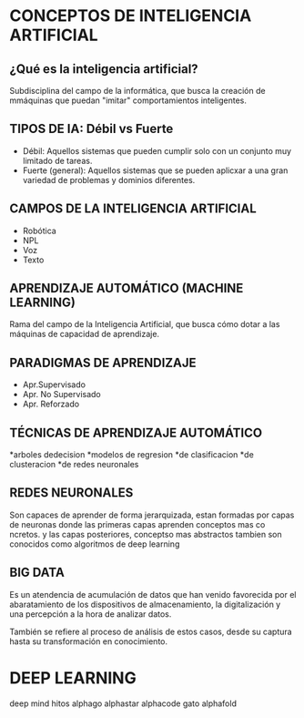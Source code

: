 # CONCEPTOS DE INTELIGENCIA ARTIFICIAL

## ¿Qué es la inteligencia artificial?
Subdisciplina del campo de la informática, que busca la creación de mmáquinas que puedan "imitar" comportamientos inteligentes.

## TIPOS DE IA: Débil vs Fuerte
  * Débil: Aquellos sistemas que pueden cumplir solo con un conjunto muy limitado de tareas.
  * Fuerte (general): Aquellos sistemas que se pueden aplicxar a una gran variedad de problemas y dominios diferentes.

## CAMPOS DE LA INTELIGENCIA ARTIFICIAL

* Robótica
* NPL
* Voz
* Texto

## APRENDIZAJE AUTOMÁTICO (MACHINE LEARNING)
Rama del campo de la Inteligencia Artificial, que busca cómo dotar a las máquinas de capacidad de aprendizaje.


## PARADIGMAS DE APRENDIZAJE
* Apr.Supervisado
* Apr. No Supervisado
* Apr. Reforzado

## TÉCNICAS DE APRENDIZAJE AUTOMÁTICO
*arboles dedecision
*modelos de regresion
*de clasificacion
*de clusteracion
*de redes neuronales

## REDES NEURONALES
Son capaces de aprender de forma jerarquizada, estan formadas por capas de neuronas donde las primeras capas aprenden conceptos mas co ncretos. y las capas posteriores, conceptso mas abstractos
tambien son conocidos como algoritmos de deep learning

## BIG DATA
Es un atendencia de acumulación de datos que han venido favorecida por el abaratamiento de los dispositivos de almacenamiento, la digitalización y una percepción a la hora de analizar datos.

También se refiere al proceso de análisis de estos casos, desde su captura hasta su transformación en conocimiento.

# DEEP LEARNING

deep mind
hitos
alphago
alphastar
alphacode
gato
alphafold
